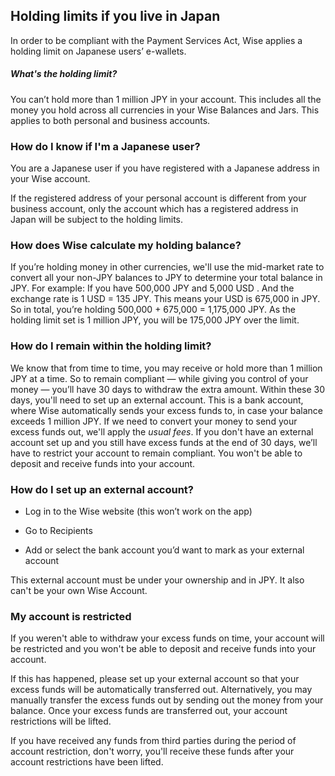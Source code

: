 ## Holding limits if you live in Japan  
In order to be compliant with the Payment Services Act, Wise applies a holding limit on Japanese users’ e-wallets. 

##### What's the holding limit?

You can’t hold more than 1 million JPY in your account. This includes all the money you hold across all currencies in your Wise Balances and Jars. This applies to both personal and business accounts. 

### **How do I know if I'm a Japanese user?**

You are a Japanese user if you have registered with a Japanese address in your Wise account. 

If the registered address of your personal account is different from your business account, only the account which has a registered address in Japan will be subject to the holding limits. 

### **How does Wise calculate my holding balance?**

If you’re holding money in other currencies, we'll use the mid-market rate to convert all your non-JPY balances to JPY to determine your total balance in JPY. For example: If you have 500,000 JPY and 5,000 USD . And the exchange rate is 1 USD = 135 JPY. This means your USD is 675,000 in JPY. So in total, you’re holding 500,000 + 675,000 = 1,175,000 JPY. As the holding limit set is 1 million JPY, you will be 175,000 JPY over the limit.

###  **How do I remain within the holding limit?**

We know that from time to time, you may receive or hold more than 1 million JPY at a time. So to remain compliant — while giving you control of your money — you’ll have 30 days to withdraw the extra amount. Within these 30 days, you'll need to set up an external account. This is a bank account, where Wise automatically sends your excess funds to, in case your balance exceeds 1 million JPY. If we need to convert your money to send your excess funds out, we'll apply the _usual fees_. If you don't have an external account set up and you still have excess funds at the end of 30 days, we’ll have to restrict your account to remain compliant. You won't be able to deposit and receive funds into your account. 

### **How do I set up an external account?**

  * Log in to the Wise website (this won’t work on the app)

  * Go to Recipients 

  * Add or select the bank account you’d want to mark as your external account




This external account must be under your ownership and in JPY. It also can't be your own Wise Account.

###  **My account is restricted**

If you weren't able to withdraw your excess funds on time, your account will be restricted and you won't be able to deposit and receive funds into your account. 

If this has happened, please set up your external account so that your excess funds will be automatically transferred out. Alternatively, you may manually transfer the excess funds out by sending out the money from your balance. Once your excess funds are transferred out, your account restrictions will be lifted.

If you have received any funds from third parties during the period of account restriction, don't worry, you'll receive these funds after your account restrictions have been lifted.